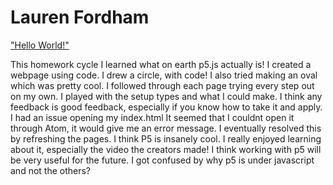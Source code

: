 # Lauren Fordham
["Hello World!"](https://laurenfordham.github.io/120-work/hw-3/)

This homework cycle I learned what on earth p5.js actually is! I created a webpage using code. I drew a circle, with code! I also tried making an oval which was pretty cool. I followed through each page trying every step out on my own. I played with the setup types and what I could make. I think any feedback is good feedback, especially if you know how to take it and apply. I had an issue opening my index.html It seemed that I couldnt open it through Atom, it would give me an error message. I eventually resolved this by refreshing the pages. I think P5 is insanely cool. I really enjoyed learning about it, especially the video the creators made! I think working with p5 will be very useful for the future. I got confused by why p5 is under javascript and not the others? 
